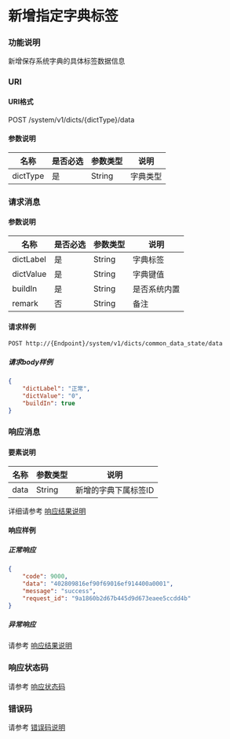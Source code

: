 # 新增指定字典标签

### 功能说明
新增保存系统字典的具体标签数据信息

### URI
#### URI格式  
POST /system/v1/dicts/{dictType}/data

#### 参数说明  
| 名称 | 是否必选 | 参数类型 | 说明 |
| --- | --- | --- | --- |
| dictType | 是 | String | 字典类型 |

### 请求消息
#### 参数说明  
| 名称 | 是否必选 | 参数类型 | 说明 |
| --- | --- | --- | --- |
| dictLabel | 是 | String | 字典标签 |
| dictValue | 是 | String | 字典键值 |
| buildIn | 是 | String | 是否系统内置 |
| remark | 否 | String | 备注 |
#### 请求样例  
```
POST http://{Endpoint}/system/v1/dicts/common_data_state/data
```
##### 请求body样例
```json
{
	"dictLabel": "正常",
	"dictValue": "0",
	"buildIn": true
}
```
### 响应消息
#### 要素说明
| 名称 | 参数类型 | 说明 |
| --- | --- | --- |
| data | String | 新增的字典下属标签ID |

详细请参考 [响应结果说明](../../../common/response/result.md#要素说明)  

#### 响应样例
##### 正常响应
```json
{
	"code": 9000,
	"data": "402809816ef90f69016ef914400a0001",
	"message": "success",
	"request_id": "9a1860b2d67b445d9d673eaee5ccdd4b"
}
```
##### 异常响应
请参考 [响应结果说明](../../../common/response/result.md#异常响应样例)

### 响应状态码
请参考 [响应状态码](../../../common/response/status.md)

### 错误码
请参考 [错误码说明](../../../common/errorCode/README.md)